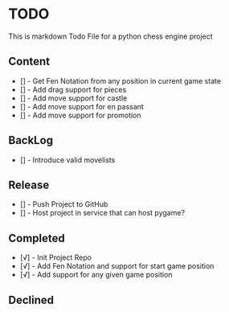 <!-- Option + v => √  === completed task -->
<!-- Option + 1 => ¡  === in-progress task -->
<!-- Option + 5 = ∞   === declined task -->

# TODO

This is markdown Todo File for a python chess engine project

## Content

- [] - Get Fen Notation from any position in current game state
- [] - Add drag support for pieces
- [] - Add move support for castle
- [] - Add move support for en passant
- [] - Add move support for promotion

## BackLog

- [] - Introduce valid movelists

## Release

- [] - Push Project to GitHub
- [] - Host project in service that can host pygame?

## Completed

- [√] - Init Project Repo
- [√] - Add Fen Notation and support for start game position
- [√] - Add support for any given game position

## Declined
